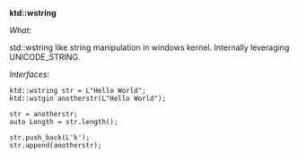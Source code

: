 **ktd::wstring**

*What:*

std::wstring like string manipulation in windows kernel. Internally leveraging UNICODE_STRING.

*Interfaces:*

```
ktd::wstring str = L"Hello World";
ktd::wstgin anotherstr(L"Hello World");

str = anotherstr;
auto Length = str.length();

str.push_back(L'k');
str.append(anotherstr);
```
